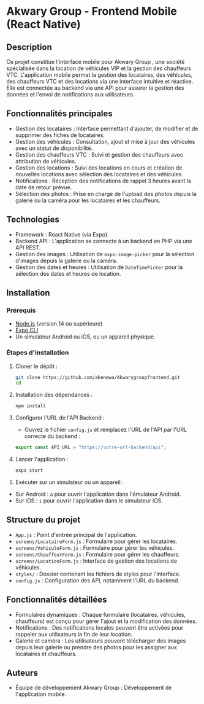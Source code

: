 # Akwary Group - Frontend Mobile (React Native)

## Description

Ce projet constitue l'interface mobile pour  Akwary Group , une société spécialisée dans la location de véhicules VIP et la gestion des chauffeurs VTC. L'application mobile permet la gestion des locataires, des véhicules, des chauffeurs VTC et des locations via une interface intuitive et réactive. Elle est connectée au backend via une API pour assurer la gestion des données et l'envoi de notifications aux utilisateurs.

## Fonctionnalités principales

-  Gestion des locataires  : Interface permettant d'ajouter, de modifier et de supprimer des fiches de locataires.
-  Gestion des véhicules  : Consultation, ajout et mise à jour des véhicules avec un statut de disponibilité.
-  Gestion des chauffeurs VTC  : Suivi et gestion des chauffeurs avec attribution de véhicules.
-  Gestion des locations  : Suivi des locations en cours et création de nouvelles locations avec sélection des locataires et des véhicules.
-  Notifications  : Réception des notifications de rappel 3 heures avant la date de retour prévue.
-  Sélection des photos  : Prise en charge de l'upload des photos depuis la galerie ou la caméra pour les locataires et les chauffeurs.

## Technologies

-  Framework  : React Native (via Expo).
-  Backend API  : L'application se connecte à un backend en PHP via une API REST.
-  Gestion des images  : Utilisation de `expo-image-picker` pour la sélection d'images depuis la galerie ou la caméra.
-  Gestion des dates et heures  : Utilisation de `DateTimePicker` pour la sélection des dates et heures de location.

## Installation

### Prérequis

- [Node.js](https://nodejs.org/en/) (version 14 ou supérieure)
- [Expo CLI](https://docs.expo.dev/get-started/installation/)
- Un simulateur Android ou iOS, ou un appareil physique.

### Étapes d'installation

1.  Cloner le dépôt  :
    ```bash
    git clone https://github.com/akenewa/Akwarygroupfrontend.git
    cd 
    ```

2.  Installation des dépendances  :
    ```bash
    npm install
    ```

3.  Configurer l'URL de l'API Backend  :
    - Ouvrez le fichier `config.js` et remplacez l'URL de l'API par l'URL correcte du backend :
    ```javascript
    export const API_URL = "https://votre-url-backend/api";
    ```

4.  Lancer l'application  :
    ```bash
    expo start
    ```

5.  Exécuter sur un simulateur ou un appareil  :
   - Sur Android : `a` pour ouvrir l'application dans l'émulateur Android.
   - Sur iOS : `i` pour ouvrir l'application dans le simulateur iOS.

## Structure du projet

- `App.js` : Point d'entrée principal de l'application.
- `screens/LocataireForm.js` : Formulaire pour gérer les locataires.
- `screens/VehiculeForm.js` : Formulaire pour gérer les véhicules.
- `screens/ChauffeurForm.js` : Formulaire pour gérer les chauffeurs.
- `screens/LocationForm.js` : Interface de gestion des locations de véhicules.
- `styles/` : Dossier contenant les fichiers de styles pour l'interface.
- `config.js` : Configuration des API, notamment l'URL du backend.

## Fonctionnalités détaillées

-  Formulaires dynamiques  : Chaque formulaire (locataires, véhicules, chauffeurs) est conçu pour gérer l'ajout et la modification des données.
-  Notifications  : Des notifications locales peuvent être activées pour rappeler aux utilisateurs la fin de leur location.
-  Galerie et caméra  : Les utilisateurs peuvent télécharger des images depuis leur galerie ou prendre des photos pour les assigner aux locataires et chauffeurs.

## Auteurs

-  Équipe de développement Akwary Group  : Développement de l'application mobile.
